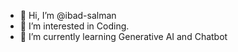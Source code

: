 - 👋 Hi, I’m @ibad-salman
- 👀 I’m interested in Coding.
- 🌱 I’m currently learning Generative AI and Chatbot


<!---
ibad-salman/ibad-salman is a ✨ special ✨ repository because its `README.md` (this file) appears on your GitHub profile.
You can click the Preview link to take a look at your changes.
--->
